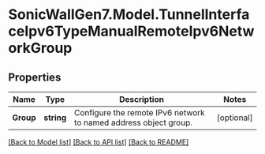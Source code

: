 # SonicWallGen7.Model.TunnelInterfaceIpv6TypeManualRemoteIpv6NetworkGroup

## Properties

Name | Type | Description | Notes
------------ | ------------- | ------------- | -------------
**Group** | **string** | Configure the remote IPv6 network to named address object group. | [optional] 

[[Back to Model list]](../README.md#documentation-for-models) [[Back to API list]](../README.md#documentation-for-api-endpoints) [[Back to README]](../README.md)


